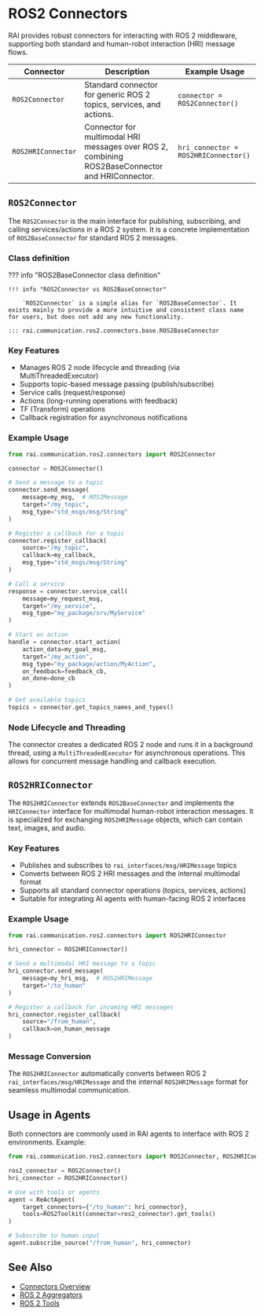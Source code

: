 # ROS2 Connectors

RAI provides robust connectors for interacting with ROS 2 middleware, supporting both standard and human-robot interaction (HRI) message flows.

| Connector          | Description                                                                                     | Example Usage                        |
| ------------------ | ----------------------------------------------------------------------------------------------- | ------------------------------------ |
| `ROS2Connector`    | Standard connector for generic ROS 2 topics, services, and actions.                             | `connector = ROS2Connector()`        |
| `ROS2HRIConnector` | Connector for multimodal HRI messages over ROS 2, combining ROS2BaseConnector and HRIConnector. | `hri_connector = ROS2HRIConnector()` |

## `ROS2Connector`

The `ROS2Connector` is the main interface for publishing, subscribing, and calling services/actions in a ROS 2 system. It is a concrete implementation of `ROS2BaseConnector` for standard ROS 2 messages.

### Class definition

??? info "ROS2BaseConnector class definition"

    !!! info "ROS2Connector vs ROS2BaseConnector"

        `ROS2Connector` is a simple alias for `ROS2BaseConnector`. It exists mainly to provide a more intuitive and consistent class name for users, but does not add any new functionality.

    ::: rai.communication.ros2.connectors.base.ROS2BaseConnector

### Key Features

-   Manages ROS 2 node lifecycle and threading (via MultiThreadedExecutor)
-   Supports topic-based message passing (publish/subscribe)
-   Service calls (request/response)
-   Actions (long-running operations with feedback)
-   TF (Transform) operations
-   Callback registration for asynchronous notifications

### Example Usage

```python
from rai.communication.ros2.connectors import ROS2Connector

connector = ROS2Connector()

# Send a message to a topic
connector.send_message(
    message=my_msg,  # ROS2Message
    target="/my_topic",
    msg_type="std_msgs/msg/String"
)

# Register a callback for a topic
connector.register_callback(
    source="/my_topic",
    callback=my_callback,
    msg_type="std_msgs/msg/String"
)

# Call a service
response = connector.service_call(
    message=my_request_msg,
    target="/my_service",
    msg_type="my_package/srv/MyService"
)

# Start an action
handle = connector.start_action(
    action_data=my_goal_msg,
    target="/my_action",
    msg_type="my_package/action/MyAction",
    on_feedback=feedback_cb,
    on_done=done_cb
)

# Get available topics
topics = connector.get_topics_names_and_types()
```

### Node Lifecycle and Threading

The connector creates a dedicated ROS 2 node and runs it in a background thread, using a `MultiThreadedExecutor` for asynchronous operations. This allows for concurrent message handling and callback execution.

## `ROS2HRIConnector`

The `ROS2HRIConnector` extends `ROS2BaseConnector` and implements the `HRIConnector` interface for multimodal human-robot interaction messages. It is specialized for exchanging `ROS2HRIMessage` objects, which can contain text, images, and audio.

### Key Features

-   Publishes and subscribes to `rai_interfaces/msg/HRIMessage` topics
-   Converts between ROS 2 HRI messages and the internal multimodal format
-   Supports all standard connector operations (topics, services, actions)
-   Suitable for integrating AI agents with human-facing ROS 2 interfaces

### Example Usage

```python
from rai.communication.ros2.connectors import ROS2HRIConnector

hri_connector = ROS2HRIConnector()

# Send a multimodal HRI message to a topic
hri_connector.send_message(
    message=my_hri_msg,  # ROS2HRIMessage
    target="/to_human"
)

# Register a callback for incoming HRI messages
hri_connector.register_callback(
    source="/from_human",
    callback=on_human_message
)
```

### Message Conversion

The `ROS2HRIConnector` automatically converts between ROS 2 `rai_interfaces/msg/HRIMessage` and the internal `ROS2HRIMessage` format for seamless multimodal communication.

## Usage in Agents

Both connectors are commonly used in RAI agents to interface with ROS 2 environments. Example:

```python
from rai.communication.ros2.connectors import ROS2Connector, ROS2HRIConnector

ros2_connector = ROS2Connector()
hri_connector = ROS2HRIConnector()

# Use with tools or agents
agent = ReActAgent(
    target_connectors={"/to_human": hri_connector},
    tools=ROS2Toolkit(connector=ros2_connector).get_tools()
)

# Subscribe to human input
agent.subscribe_source("/from_human", hri_connector)
```

## See Also

-   [Connectors Overview](./overview.md)
-   [ROS 2 Aggregators](../aggregators/ROS_2_Aggregators.md)
-   [ROS 2 Tools](../langchain_integration/ROS_2_tools.md)
